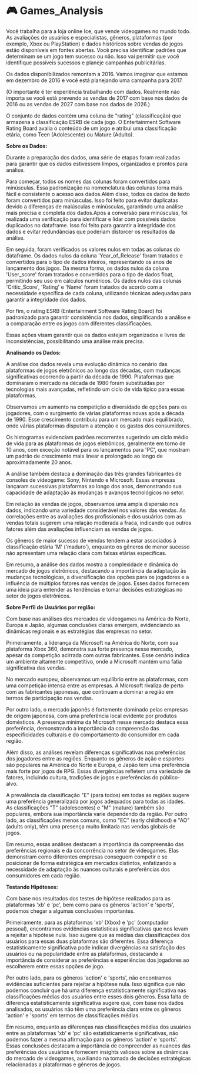 # :video_game:  Games_Analysis

Você trabalha para a loja online Ice, que vende videogames no mundo todo. As avaliações de usuários e especialistas, gêneros, plataformas (por exemplo, Xbox ou PlayStation) e dados históricos sobre vendas de jogos estão disponíveis em fontes abertas. Você precisa identificar padrões que determinam se um jogo tem sucesso ou não. Isso vai permitir que você identifique possíveis sucessos e planeje campanhas publicitárias.

Os dados disponibilizados remontam a 2016. Vamos imaginar que estamos em dezembro de 2016 e você está planejando uma campanha para 2017.

(O importante é ter experiência trabalhando com dados. Realmente não importa se você está prevendo as vendas de 2017 com base nos dados de 2016 ou as vendas de 2027 com base nos dados de 2026.)

O conjunto de dados contém uma coluna de "rating" (classificação) que armazena a classificação ESRB de cada jogo. O Entertainment Software Rating Board avalia o conteúdo de um jogo e atribui uma classificação etária, como Teen (Adolescente) ou Mature (Adulto).

**Sobre os Dados:**

Durante a preparação dos dados, uma série de etapas foram realizadas para garantir que os dados estivessem limpos, organizados e prontos para análise.

Para começar, todos os nomes das colunas foram convertidos para minúsculas. Essa padronização na nomenclatura das colunas torna mais fácil e consistente o acesso aos dados.Além disso, todos os dados de texto foram convertidos para minúsculas. Isso foi feito para evitar duplicatas devido a diferenças de maiúsculas e minúsculas, garantindo uma análise mais precisa e completa dos dados.Após a conversão para minúsculas, foi realizada uma verificação para identificar e lidar com possíveis dados duplicados no dataframe. Isso foi feito para garantir a integridade dos dados e evitar redundâncias que poderiam distorcer os resultados da análise.

Em seguida, foram verificados os valores nulos em todas as colunas do dataframe. Os dados nulos da coluna 'Year_of_Release' foram tratados e convertidos para o tipo de dados inteiros, representando os anos de lançamento dos jogos. Da mesma forma, os dados nulos da coluna 'User_score' foram tratados e convertidos para o tipo de dados float, permitindo seu uso em cálculos numéricos.
Os dados nulos das colunas 'Critic_Score', 'Rating' e 'Name' foram tratados de acordo com a necessidade específica de cada coluna, utilizando técnicas adequadas para garantir a integridade dos dados.

Por fim, o rating ESRB (Entertainment Software Rating Board) foi padronizado para garantir consistência nos dados, simplificando a análise e a comparação entre os jogos com diferentes classificações.

Essas ações visam garantir que os dados estejam organizados e livres de inconsistências, possibilitando uma análise mais precisa.


**Analisando os Dados:**

A análise dos dados revela uma evolução dinâmica no cenário das plataformas de jogos eletrônicos ao longo das décadas, com mudanças significativas ocorrendo a partir da década de 1990. Plataformas que dominaram o mercado na década de 1980 foram substituídas por tecnologias mais avançadas, refletindo um ciclo de vida típico para essas plataformas.

Observamos um aumento na competição e diversidade de opções para os jogadores, com o surgimento de várias plataformas novas após a década de 1990. Esse crescimento contribuiu para um mercado mais equilibrado, onde várias plataformas disputam a atenção e os gastos dos consumidores.

Os histogramas evidenciam padrões recorrentes sugerindo um ciclo médio de vida para as plataformas de jogos eletrônicos, geralmente em torno de 10 anos, com exceção notável para os lançamentos para 'PC', que mostram um padrão de crescimento mais linear e prolongado ao longo de aproximadamente 20 anos.

A análise também destaca a dominação das três grandes fabricantes de consoles de videogame: Sony, Nintendo e Microsoft. Essas empresas lançaram sucessivas plataformas ao longo dos anos, demonstrando sua capacidade de adaptação às mudanças e avanços tecnológicos no setor.

Em relação às vendas de jogos, observamos uma ampla dispersão nos dados, indicando uma variedade considerável nos valores das vendas. As correlações entre as avaliações dos profissionais e dos usuários com as vendas totais sugerem uma relação moderada a fraca, indicando que outros fatores além das avaliações influenciam as vendas de jogos.

Os gêneros de maior sucesso de vendas tendem a estar associados à classificação etária 'M' ('maduro'), enquanto os gêneros de menor sucesso não apresentam uma relação clara com faixas etárias específicas.

Em resumo, a análise dos dados mostra a complexidade e dinâmica do mercado de jogos eletrônicos, destacando a importância da adaptação às mudanças tecnológicas, a diversificação das opções para os jogadores e a influência de múltiplos fatores nas vendas de jogos. Esses dados fornecem uma ideia para entender as tendências e tomar decisões estratégicas no setor de jogos eletrônicos.

**Sobre Perfil de Usuários por região:**

Com base nas análises dos mercados de videogames na América do Norte, Europa e Japão, algumas conclusões claras emergem, evidenciando as dinâmicas regionais e as estratégias das empresas no setor.

Primeiramente, a liderança da Microsoft na América do Norte, com sua plataforma Xbox 360, demonstra sua forte presença nesse mercado, apesar da competição acirrada com outras fabricantes. Esse cenário indica um ambiente altamente competitivo, onde a Microsoft mantém uma fatia significativa das vendas.

No mercado europeu, observamos um equilíbrio entre as plataformas, com uma competição intensa entre as empresas. A Microsoft rivaliza de perto com as fabricantes japonesas, que continuam a dominar a região em termos de participação nas vendas.

Por outro lado, o mercado japonês é fortemente dominado pelas empresas de origem japonesa, com uma preferência local evidente por produtos domésticos. A presença mínima da Microsoft nesse mercado destaca essa preferência, demonstrando a importância da compreensão das especificidades culturais e do comportamento do consumidor em cada região.

Além disso, as análises revelam diferenças significativas nas preferências dos jogadores entre as regiões. Enquanto os gêneros de ação e esportes são populares na América do Norte e Europa, o Japão tem uma preferência mais forte por jogos de RPG. Essas divergências refletem uma variedade de fatores, incluindo cultura, tradições de jogos e preferências do público-alvo.

A prevalência da classificação "E" (para todos) em todas as regiões sugere uma preferência generalizada por jogos adequados para todas as idades. As classificações "T" (adolescentes) e "M" (mature) também são populares, embora sua importância varie dependendo da região. Por outro lado, as classificações menos comuns, como "EC" (early childhood) e "AO" (adults only), têm uma presença muito limitada nas vendas globais de jogos.

Em resumo, essas análises destacam a importância da compreensão das preferências regionais e da concorrência no setor de videogames. Elas demonstram como diferentes empresas conseguem competir e se posicionar de forma estratégica em mercados distintos, enfatizando a necessidade de adaptação às nuances culturais e preferências dos consumidores em cada região.

**Testando Hipóteses:**

Com base nos resultados dos testes de hipótese realizados para as plataformas 'xb' e 'pc', bem como para os gêneros 'action' e 'sports', podemos chegar a algumas conclusões importantes.

Primeiramente, para as plataformas 'xb' (Xbox) e 'pc' (computador pessoal), encontramos evidências estatísticas significativas que nos levam a rejeitar a hipótese nula. Isso sugere que as médias das classificações dos usuários para essas duas plataformas são diferentes. Essa diferença estatisticamente significativa pode indicar divergências na satisfação dos usuários ou na popularidade entre as plataformas, destacando a importância de considerar as preferências e experiências dos jogadores ao escolherem entre essas opções de jogo.

Por outro lado, para os gêneros 'action' e 'sports', não encontramos evidências suficientes para rejeitar a hipótese nula. Isso significa que não podemos concluir que há uma diferença estatisticamente significativa nas classificações médias dos usuários entre esses dois gêneros. Essa falta de diferença estatisticamente significativa sugere que, com base nos dados analisados, os usuários não têm uma preferência clara entre os gêneros 'action' e 'sports' em termos de classificações médias.

Em resumo, enquanto as diferenças nas classificações médias dos usuários entre as plataformas 'xb' e 'pc' são estatisticamente significativas, não podemos fazer a mesma afirmação para os gêneros 'action' e 'sports'. Essas conclusões destacam a importância de compreender as nuances das preferências dos usuários e fornecem insights valiosos sobre as dinâmicas do mercado de videogames, auxiliando na tomada de decisões estratégicas relacionadas a plataformas e gêneros de jogos.
